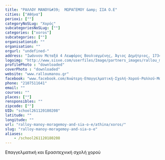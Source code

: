```yaml
---
title: "ΡΑΛΛΟΥ ΜΑΝΟΥ&#39;  ΜΩΡΑΓΕΜΟΥ &amp; ΣΙΑ Ο.Ε"
cities: ["Αθήνα"]
perioxi: [""]
categoryNoSLug: "Χορός"
subcategoriesNoSLug: [""]
categories: ["xoros"]
subcategories: [""]
organisationid: ""
organisation: ""
orgurl: "undefined-"
address: "Ιωάννου Μεταξά 4 Λεωφόρος Βουλιαγμένης, Άγιος Δημήτριος, 17343 Athens, Greece"
logoimg: "http://www.sisxe.com/userfiles/Image/partners_images/rallou_manou.jpg"
profilePhoto : "downloaded"
coverPhoto : "downloaded"
website: "www.ralloumanou.gr"
facebook: "www.facebook.com/Ανώτερη-Επαγγελματική-Σχολή-Χορού-Ραλλού-Μάνου-142122416365663/"
phone: "2107511641"
email: ""
courses: ""
places: [""]
rensponsibles: ""
zipcode: [""]
UID: "school261120180208"
latitude: ""
longitude: ""
url: "ralloy-manoy-moragemoy-and-sia-o-e/athina/xoros/"
slug: "ralloy-manoy-moragemoy-and-sia-o-e"
aliases:
    - /school261120180208
---
```



Επαγγελματική και Ερασιτεχνική σχολή χορού

